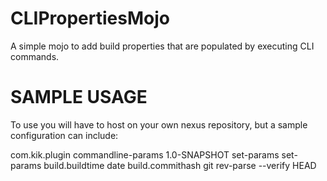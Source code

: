 CLIPropertiesMojo
==============

A simple mojo to add build properties that are populated by executing CLI commands.

SAMPLE USAGE
==============

To use you will have to host on your own nexus repository, but a sample configuration can include:

  <plugin>
  <groupId>com.kik.plugin</groupId>
  <artifactId>commandline-params</artifactId>
  <version>1.0-SNAPSHOT</version>
  <executions>
	<execution>
		<id>set-params</id>
		<goals>
			<goal>set-params</goal>
		</goals>
		<configuration>
		<myProperties>
		    <property>
			<name>build.buildtime</name>
			<value>date</value>
		    </property>
		    <property>
			<name>build.commithash</name>
			<value>git rev-parse --verify HEAD</value>
		    </property>
		</myProperties>
		</configuration>
	</execution>
	</executions>
  </plugin>
